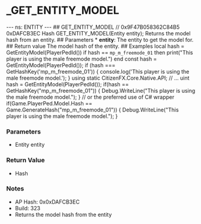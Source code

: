 # _GET_ENTITY_MODEL

--- ns: ENTITY --- ## GET_ENTITY_MODEL  // 0x9F47B058362C84B5 0xDAFCB3EC Hash GET_ENTITY_MODEL(Entity entity);  Returns the model hash from an entity.  ## Parameters * **entity**: The entity to get the model for.  ## Return value The model hash of the entity.  ## Examples  local hash = GetEntityModel(PlayerPedId())  if hash == `mp_m_freemode_01` then print("This player is using the male freemode model.") end  const hash = GetEntityModel(PlayerPedId());  if (hash === GetHashKey('mp_m_freemode_01')) { console.log('This player is using the male freemode model.'); }  using static CitizenFX.Core.Native.API; // ...  uint hash = GetEntityModel(PlayerPedId());  if(hash == GetHashKey("mp_m_freemode_01")) { Debug.WriteLine("This player is using the male freemode model."); }  // or the preferred use of C# wrapper if(Game.PlayerPed.Model.Hash == Game.GenerateHash("mp_m_freemode_01")) { Debug.WriteLine("This player is using the male freemode model."); }

### Parameters
* Entity entity

### Return Value
* Hash

### Notes
* AP Hash: 0x0xDAFCB3EC
* Build: 323
* Returns the model hash from the entity


